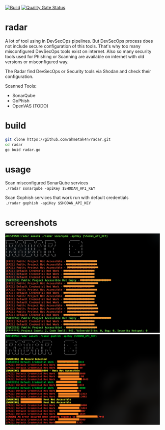 [![Build](https://github.com/ahmetak4n/radar/actions/workflows/build.yml/badge.svg?branch=master&event=push)](https://github.com/ahmetak4n/radar/actions/workflows/build.yml)
[![Quality Gate Status](https://sonarcloud.io/api/project_badges/measure?project=ahmetak4n_radar&metric=alert_status)](https://sonarcloud.io/dashboard?id=ahmetak4n_radar)

# radar
A lot of tool using in DevSecOps pipelines. But DevSecOps process does not include secure configuration of this tools. That's why too many misconfigured DevSecOps tools exist on internet. Also so many security tools used for Phishing or Scanning are available on internet with old versions or misconfigured way.

The Radar find DevSecOps or Security tools via Shodan and check their configuration.

Scanned Tools:
- SonarQube
- GoPhish
- OpenVAS (TODO)

# build
```bash
git clone https://github.com/ahmetak4n/radar.git
cd radar
go buid radar.go
```

# usage
Scan misconfigured SonarQube services
<br>
`./radar sonarqube -apiKey $SHODAN_API_KEY` 

Scan Gophish services that work run with default credentials
<br>
`./radar gophish -apiKey $SHODAN_API_KEY` 

# screenshots
![sonar_how_to](https://github.com/ahmetak4n/radar/blob/master/sonarqube_how_to.png)
![gophish_how_to](https://github.com/ahmetak4n/radar/blob/master/gophish_how_to.png)
